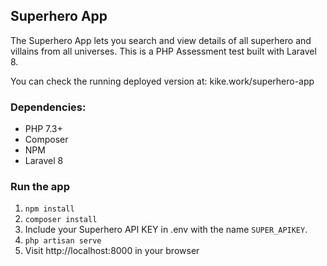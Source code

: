## Superhero App

The Superhero App lets you search and view details of all superhero and villains from all universes. This is a PHP Assessment test built with Laravel 8.

You can check the running deployed version at: kike.work/superhero-app

### Dependencies:

- PHP 7.3+
- Composer
- NPM
- Laravel 8

### Run the app

1. `npm install`
2. `composer install`
3. Include your Superhero API KEY in .env with the name `SUPER_APIKEY`. 
4. `php artisan serve`
5. Visit http://localhost:8000 in your browser
